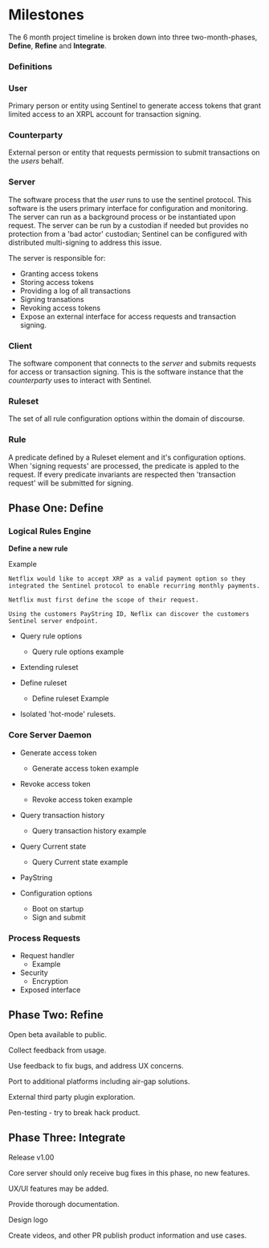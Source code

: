 # **Milestones**

The 6 month project timeline is broken down into three two-month-phases, **Define**, **Refine** and **Integrate**.

### **Definitions**

### User
Primary person or entity using Sentinel to generate access tokens that grant limited access to an XRPL account for transaction signing.

### Counterparty
External person or entity that requests permission to submit transactions on the *users* behalf.

### Server
The software process that the *user* runs to use the sentinel protocol. This software is the users primary interface for configuration and monitoring. The server can run as a background process or be instantiated upon request. The server can be run by a custodian if needed but provides no protection from a 'bad actor' custodian; Sentinel can be configured with distributed multi-signing to address this issue.

The server is responsible for:
* Granting access tokens
* Storing access tokens
* Providing a log of all transactions
* Signing transations
*	Revoking access tokens
*	Expose an external interface for access requests and transaction signing.

###	Client
The software component that connects to the *server* and submits requests for access or transaction signing. This is the software instance that the *counterparty* uses to interact with Sentinel.

###	Ruleset
The set of all rule configuration options within the domain of discourse.

### Rule
A predicate defined by a Ruleset element and it's configuration options.
When 'signing requests' are processed, the predicate is appled to the request.
If every predicate invariants are respected then 'transaction request' will be submitted for signing.



##	**Phase One: Define**


### **Logical Rules Engine**

**Define a new rule**

Example

	Netflix would like to accept XRP as a valid payment option so they integrated the Sentinel protocol to enable recurring monthly payments.

	Netflix must first define the scope of their request.

	Using the customers PayString ID, Neflix can discover the customers Sentinel server endpoint.





*	Query rule options
	*	Query rule options example
*	Extending ruleset
*	Define ruleset
	* Define ruleset Example

* Isolated 'hot-mode' rulesets.

### **Core Server Daemon**

*	Generate access token
	* Generate access token example
*	Revoke access token
	* Revoke access token example
*	Query transaction history
	* Query transaction history example
*	Query Current state
	* Query Current state example
*	PayString

*	Configuration options
	*	Boot on startup
	*	Sign and submit

### **Process Requests**

*	Request handler
	* Example
*	Security
	*	Encryption
*	Exposed interface

## 	**Phase Two: Refine**

Open beta available to public.

Collect feedback from usage.

Use feedback to fix bugs, and address UX concerns.

Port to additional platforms including air-gap solutions.

External third party plugin exploration.

Pen-testing - try to break hack product.


##	**Phase Three: Integrate**

Release v1.00

Core server should only receive bug fixes in this phase, no new features.

UX/UI features may be added.

Provide thorough documentation.

Design logo

Create videos, and other PR publish product information and use cases.